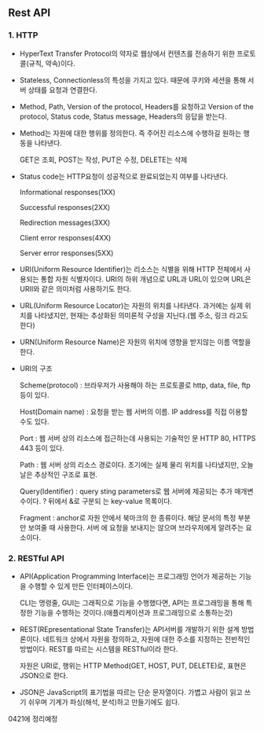 ## Rest API

### 1. HTTP

- HyperText Transfer Protocol의 약자로 웹상에서 컨텐츠를 전송하기 위한 프로토콜(규칙, 약속)이다.
- Stateless, Connectionless의 특성을 가지고 있다. 때문에 쿠키와 세션을 통해 서버 상태를 요청과 연결한다.

- Method, Path, Version of the protocol, Headers를 요청하고 Version of the protocol, Status code, Status message, Headers의 응답을 받는다.

- Method는 자원에 대한 행위를 정의한다. 즉 주어진 리소스에 수행하길 원하는 행동을 나타낸다.

  GET은 조회, POST는 작성, PUT은 수정, DELETE는 삭제

- Status code는 HTTP요청이 성공적으로 완료되었는지 여부를 나타낸다.

  Informational responses(1XX)

  Successful responses(2XX)

  Redirection messages(3XX)

  Client error responses(4XX)

  Server error responses(5XX)



- URI(Uniform Resource Identifier)는 리소스는 식별을 위해 HTTP 전체에서 사용되는 통합 자원 식별자이다. URI의 하위 개념으로 URL과 URL이 있으며 URL은 URII와 같은 의미처럼 사용하기도 한다.
- URL(Uniform Resource Locator)는 자원의 위치를 나타낸다. 과거에는 실제 위치를 나타냈지만, 현재는 추상화된 의미론적 구성을 지닌다.(웹 주소, 링크 라고도 한다)
- URN(Uniform Resource Name)은 자원의 위치에 영향을 받지않는 이름 역할을 한다.



- URI의 구조

  Scheme(protocol) : 브라우저가 사용해야 하는 프로토콜로 http, data, file, ftp 등이 있다.

  Host(Domain name) : 요청을 받는 웹 서버의 이름. IP address를 직접 이용할 수도 있다.

  Port : 웹 서버 상의 리소스에 접근하는데 사용되는 기술적인 문 HTTP 80, HTTPS 443 등이 있다.

  Path : 웹 서버 상의 리소스 경로이다. 초기에는 실제 물리 위치를 나타냈지만, 오늘날은 추상적인 구조로 표현.

  Query(Identifier) : query sting parameters로 웹 서버에 제공되는 추가 매개변수이다. ? 뒤에서 &로 구분되								는 key-value 목록이다.

  Fragment : anchor로 자원 안에서 북마크의 한 종류이다. 해당 문서의 특정 부분만 보여줄 때 사용한다. 서버								에 요청을 보내지는 않으며 브라우저에게 알려주는 요소이다.



### 2. RESTful API

- API(Application Programming Interface)는 프로그래밍 언어가 제공하는 기능을 수행할 수 있게 만든 인터페이스이다.

  CLI는 명령줄, GUI는 그래픽으로 기능을 수행했다면, API는 프로그래밍을 통해 특정한 기능을 수행하는 것이다.(애플리케이션과 프로그래밍으로 소통하는것)

- REST(REpresentational State Transfer)는 API서버를 개발하기 위한 설계 방법론이다. 네트워크 상에서 자원을 정의하고, 자원에 대한 주소를 지정하는 전반적인 방법이다. REST를 따르는 시스템을 RESTful이라 한다.

  자원은 URI로, 행위는 HTTP Method(GET, HOST, PUT, DELETE)로, 표현은 JSON으로 한다.

- JSON은 JavaScript의 표기법을 따르는 단순 문자열이다. 가볍고 사람이 읽고 쓰기 쉬우며 기계가 파싱(해석, 분석)하고 만들기에도 쉽다.



0421에 정리예정